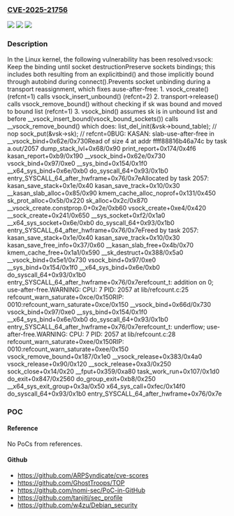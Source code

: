 ### [CVE-2025-21756](https://cve.mitre.org/cgi-bin/cvename.cgi?name=CVE-2025-21756)
![](https://img.shields.io/static/v1?label=Product&message=Linux&color=blue)
![](https://img.shields.io/static/v1?label=Version&message=c0cfa2d8a788fcf45df5bf4070ab2474c88d543a%3C%20e7754d564579a5db9c5c9f74228df5d6dd6f1173%20&color=brighgreen)
![](https://img.shields.io/static/v1?label=Vulnerability&message=n%2Fa&color=brighgreen)

### Description

In the Linux kernel, the following vulnerability has been resolved:vsock: Keep the binding until socket destructionPreserve sockets bindings; this includes both resulting from an explicitbind() and those implicitly bound through autobind during connect().Prevents socket unbinding during a transport reassignment, which fixes ause-after-free:    1. vsock_create() (refcnt=1) calls vsock_insert_unbound() (refcnt=2)    2. transport->release() calls vsock_remove_bound() without checking if       sk was bound and moved to bound list (refcnt=1)    3. vsock_bind() assumes sk is in unbound list and before       __vsock_insert_bound(vsock_bound_sockets()) calls       __vsock_remove_bound() which does:           list_del_init(&vsk->bound_table); // nop           sock_put(&vsk->sk);               // refcnt=0BUG: KASAN: slab-use-after-free in __vsock_bind+0x62e/0x730Read of size 4 at addr ffff88816b46a74c by task a.out/2057 dump_stack_lvl+0x68/0x90 print_report+0x174/0x4f6 kasan_report+0xb9/0x190 __vsock_bind+0x62e/0x730 vsock_bind+0x97/0xe0 __sys_bind+0x154/0x1f0 __x64_sys_bind+0x6e/0xb0 do_syscall_64+0x93/0x1b0 entry_SYSCALL_64_after_hwframe+0x76/0x7eAllocated by task 2057: kasan_save_stack+0x1e/0x40 kasan_save_track+0x10/0x30 __kasan_slab_alloc+0x85/0x90 kmem_cache_alloc_noprof+0x131/0x450 sk_prot_alloc+0x5b/0x220 sk_alloc+0x2c/0x870 __vsock_create.constprop.0+0x2e/0xb60 vsock_create+0xe4/0x420 __sock_create+0x241/0x650 __sys_socket+0xf2/0x1a0 __x64_sys_socket+0x6e/0xb0 do_syscall_64+0x93/0x1b0 entry_SYSCALL_64_after_hwframe+0x76/0x7eFreed by task 2057: kasan_save_stack+0x1e/0x40 kasan_save_track+0x10/0x30 kasan_save_free_info+0x37/0x60 __kasan_slab_free+0x4b/0x70 kmem_cache_free+0x1a1/0x590 __sk_destruct+0x388/0x5a0 __vsock_bind+0x5e1/0x730 vsock_bind+0x97/0xe0 __sys_bind+0x154/0x1f0 __x64_sys_bind+0x6e/0xb0 do_syscall_64+0x93/0x1b0 entry_SYSCALL_64_after_hwframe+0x76/0x7erefcount_t: addition on 0; use-after-free.WARNING: CPU: 7 PID: 2057 at lib/refcount.c:25 refcount_warn_saturate+0xce/0x150RIP: 0010:refcount_warn_saturate+0xce/0x150 __vsock_bind+0x66d/0x730 vsock_bind+0x97/0xe0 __sys_bind+0x154/0x1f0 __x64_sys_bind+0x6e/0xb0 do_syscall_64+0x93/0x1b0 entry_SYSCALL_64_after_hwframe+0x76/0x7erefcount_t: underflow; use-after-free.WARNING: CPU: 7 PID: 2057 at lib/refcount.c:28 refcount_warn_saturate+0xee/0x150RIP: 0010:refcount_warn_saturate+0xee/0x150 vsock_remove_bound+0x187/0x1e0 __vsock_release+0x383/0x4a0 vsock_release+0x90/0x120 __sock_release+0xa3/0x250 sock_close+0x14/0x20 __fput+0x359/0xa80 task_work_run+0x107/0x1d0 do_exit+0x847/0x2560 do_group_exit+0xb8/0x250 __x64_sys_exit_group+0x3a/0x50 x64_sys_call+0xfec/0x14f0 do_syscall_64+0x93/0x1b0 entry_SYSCALL_64_after_hwframe+0x76/0x7e

### POC

#### Reference
No PoCs from references.

#### Github
- https://github.com/ARPSyndicate/cve-scores
- https://github.com/GhostTroops/TOP
- https://github.com/nomi-sec/PoC-in-GitHub
- https://github.com/tanjiti/sec_profile
- https://github.com/w4zu/Debian_security

